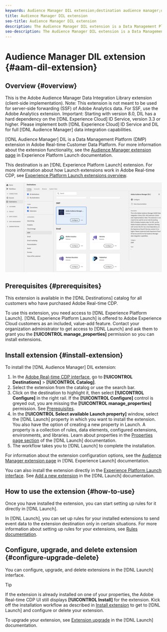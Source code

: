```yaml
---
keywords: Audience Manager DIL extension;destination audience manager;dil extension
title: Audience Manager DIL extension
seo-title: Audience Manager DIL extension
description: The Audience Manager DIL extension is a Data Management Platform (DMP) destination in Adobe Real-time Customer Data Platform. For more information about the extension functionality, see the extension page on Adobe Exchange.
seo-description: The Audience Manager DIL extension is a Data Management Platform (DMP) destination in Adobe Real-time Customer Data Platform. For more information about the extension functionality, see the extension page on Adobe Exchange.
---
```


# Audience Manager DIL extension {#aam-dil-extension}

## Overview {#overview}

This is the Adobe Audience Manager Data Integration Library extension (client-side implementation). Note: This extension is not meant to be used for server-side forwarding (SSF) of Adobe Analytics data. For SSF, use the Adobe Analytics extension. Important: Starting with version 8.0, DIL has a hard dependency on the [!DNL Experience Cloud] ID Service, version 3.3 or higher. Please implement both [!DNL Experience Cloud] ID Service and DIL for full [!DNL Audience Manager] data integration capabilities.

[!DNL Audience Manager] DIL is a Data Management Platform (DMP) extension in Adobe Real-time Customer Data Platform. For more information about the extension functionality, see the [Audience Manager extension page](https://docs.adobe.com/content/help/en/launch/using/extensions-ref/adobe-extension/adobe-audience-manager-extension.html) in Experience Platform Launch documentation.

This destination is an [!DNL Experience Platform Launch] extension. For more information about how Launch extensions work in Adobe Real-time CDP, see [Experience Platform Launch extensions overview](/help/rtcdp/destinations/experience-platform-launch-extensions.md).

![Audience Manager DIL extension](/help/rtcdp/destinations/assets/aam-dil-extension.png)

## Prerequisites {#prerequisites}

This extension is available in the [!DNL Destinations] catalog for all customers who have purchased Adobe Real-time CDP.

To use this extension, you need access to [!DNL Experience Platform Launch]. [!DNL Experience Platform Launch] is offered to Adobe Experience Cloud customers as an included, value-add feature. Contact your organization administrator to get access to [!DNL Launch] and ask them to grant you the **[!UICONTROL manage_properties]** permission so you can install extensions.

## Install extension {#install-extension}

To install the [!DNL Audience Manager] DIL extension:

1. In the [Adobe Real-time CDP interface](http://platform.adobe.com/), go to **[!UICONTROL Destinations]** > **[!UICONTROL Catalog]**.
2. Select the extension from the catalog or use the search bar.
3. Click on the destination to highlight it, then select **[!UICONTROL Configure]** in the right rail. If the **[!UICONTROL Configure]** control is greyed out, you are missing the **[!UICONTROL manage_properties]** permission. See [Prerequisites](#prerequisites).
4. In the **[!UICONTROL Select available Launch property]** window, select the [!DNL Launch] property in which you want to install the extension. You also have the option of creating a new property in Launch. A property is a collection of rules, data elements, configured extensions, environments, and libraries. Learn about properties in the [Properties page section](https://docs.adobe.com/content/help/en/launch/using/reference/admin/companies-and-properties.html#properties-page) of the [!DNL Launch] documentation.
5. The workflow takes you to [!DNL Launch] to complete the installation. 

For information about the extension configuration options, see the [Audience Manager extension page](https://docs.adobe.com/content/help/en/launch/using/extensions-ref/adobe-extension/adobe-audience-manager-extension.html) in [!DNL Experience Launch] documentation.

You can also install the extension directly in the [Experience Platform Launch interface](https://launch.adobe.com/). See [Add a new extension](https://docs.adobe.com/content/help/en/launch/using/reference/manage-resources/extensions/overview.html#add-a-new-extension) in the [!DNL Launch] documentation.


## How to use the extension {#how-to-use}

Once you have installed the extension, you can start setting up rules for it directly in [!DNL Launch].

In [!DNL Launch], you can set up rules for your installed extensions to send event data to the extension destination only in certain situations. For more information about setting up rules for your extensions, see [Rules documentation](https://docs.adobe.com/help/en/launch/using/reference/manage-resources/rules.html).

## Configure, upgrade, and delete extension {#configure-upgrade-delete}

You can configure, upgrade, and delete extensions in the [!DNL Launch] interface.

>[!TIP]
>
>If the extension is already installed on one of your properties, the Adobe Real-time CDP UI still displays **[!UICONTROL Install]** for the extension. Kick off the installation workflow as described in [Install extension](#install-extension) to get to [!DNL Launch] and configure or delete your extension.

To upgrade your extension, see [Extension upgrade](https://docs.adobe.com/content/help/en/launch/using/reference/manage-resources/extensions/extension-upgrade.html) in the [!DNL Launch] documentation.



